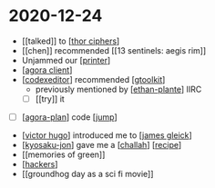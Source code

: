 # 2020-12-24

- [[talked]] to [[thor ciphers]]
- [[chen]] recommended [[13 sentinels: aegis rim]]
- Unjammed our [[printer]]
- [[agora client]]
- [[codexeditor]] recommended [[gtoolkit]]
  - previously mentioned by [[ethan-plante]] IIRC
  - [ ] [[try]] it
- [ ] [[agora-plan]] code [[jump]]
- [[victor hugo]] introduced me to [[james gleick]]
- [[kyosaku-jon]] gave me a [[challah]] [[recipe]]
- [[memories of green]]
- [[hackers]]
- [[groundhog day as a sci fi movie]]

[//begin]: # "Autogenerated link references for markdown compatibility"
[thor ciphers]: ../thor-ciphers "Thor Ciphers"
[printer]: ../printer "Printer"
[agora client]: ../agora-client "Agora Client"
[codexeditor]: ../codexeditor "Codexeditor"
[gtoolkit]: ../gtoolkit "Gtoolkit"
[ethan-plante]: ../ethan-plante "Ethan Plante"
[agora-plan]: ../agora-plan "Agora Plan"
[jump]: ../jump "Jump"
[victor hugo]: ../victor-hugo "Victor Hugo"
[james gleick]: ../james-gleick "James Gleick"
[kyosaku-jon]: ../kyosaku-jon "Kyosaku Jon"
[challah]: ../challah "Challah"
[recipe]: ../recipe "Recipe"
[hackers]: ../hackers "Hackers"
[//end]: # "Autogenerated link references"